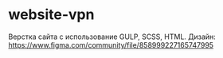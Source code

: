 # website-vpn
Верстка сайта с использование GULP, SCSS, HTML.
Дизайн: https://www.figma.com/community/file/858999227165747995
